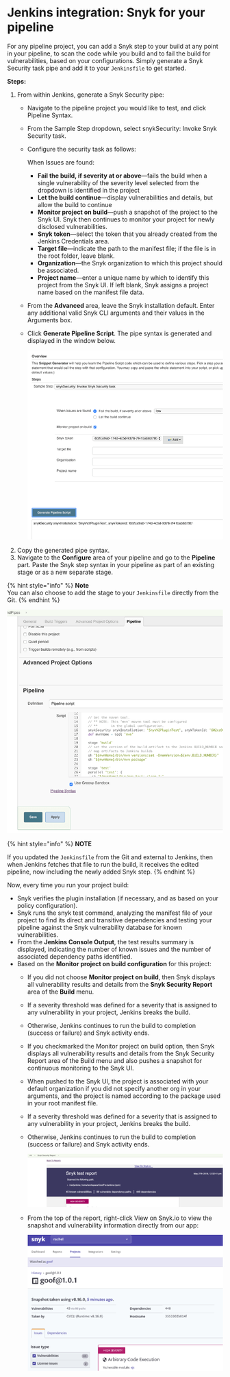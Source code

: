 # Jenkins integration: Snyk for your pipeline

For any pipeline project, you can add a Snyk step to your build at any point in your pipeline, to scan the code while you build and to fail the build for vulnerabilities, based on your configurations. Simply generate a Snyk Security task pipe and add it to your `Jenkinsfile` to get started.

**Steps:**

1. From within Jenkins, generate a Snyk Security pipe:
   * Navigate to the pipeline project you would like to test, and click Pipeline Syntax.
   * From the Sample Step dropdown, select snykSecurity: Invoke Snyk Security task.
   * Configure the security task as follows:

     When Issues are found:

     * **Fail the build, if severity at or above**—fails the build when a single vulnerability of the severity level selected from the dropdown is identified in the project
     * **Let the build continue**—display vulnerabilities and details, but allow the build to continue
     * **Monitor project on build**—push a snapshot of the project to the Snyk UI. Snyk then continues to monitor your project for newly disclosed vulnerabilities.
     * **Snyk token**—select the token that you already created from the Jenkins Credentials area.
     * **Target file**—indicate the path to the manifest file; if the file is in the root folder, leave blank.
     * **Organization**—the Snyk organization to which this project should be associated.
     * **Project name**—enter a unique name by which to identify this project from the Snyk UI. If left blank, Snyk assigns a project name based on the manifest file data.

   * From the **Advanced** area, leave the Snyk installation default. Enter any additional valid Snyk CLI arguments and their values in the Arguments box.
   * Click **Generate Pipeline Script**. The pipe syntax is generated and displayed in the window below.

     ![image8.png](../../.gitbook/assets/uuid-0291a859-7607-138a-b61c-0dbdc395e4c5-en.png)
2. Copy the generated pipe syntax.
3. Navigate to the **Configure** area of your pipeline and go to the **Pipeline** part. Paste the Snyk step syntax in your pipeline as part of an existing stage or as a new separate stage.

{% hint style="info" %}
**Note**  
You can also choose to add the stage to your `Jenkinsfile` directly from the Git.
{% endhint %}

![image9.png](../../.gitbook/assets/uuid-ab230996-8e5a-af77-6d44-36f67e2d827d-en.png)

{% hint style="info" %}
**NOTE**

If you updated the `Jenkinsfile` from the Git and external to Jenkins, then when Jenkins fetches that file to run the build, it receives the edited pipeline, now including the newly added Snyk step.
{% endhint %}

Now, every time you run your project build:

* Snyk verifies the plugin installation \(if necessary, and as based on your policy configuration\).
* Snyk runs the snyk test command, analyzing the manifest file of your project to find its direct and transitive dependencies and testing your pipeline against the Snyk vulnerability database for known vulnerabilities.
* From the **Jenkins Console Output**, the test results summary is displayed, indicating the number of known issues and the number of associated dependency paths identified.
* Based on the **Monitor project on build configuration** for this project:
  * If you did not choose **Monitor project on build**, then Snyk displays all vulnerability results and details from the **Snyk Security Report** area of the **Build** menu.
  * If a severity threshold was defined for a severity that is assigned to any vulnerability in your project, Jenkins breaks the build.
  * Otherwise, Jenkins continues to run the build to completion \(success or failure\) and Snyk activity ends.
  * If you checkmarked the Monitor project on build option, then Snyk displays all vulnerability results and details from the Snyk Security Report area of the Build menu and also pushes a snapshot for continuous monitoring to the Snyk UI.
  * When pushed to the Snyk UI, the project is associated with your default organization if you did not specify another org in your arguments, and the project is named according to the package used in your root manifest file.
  * If a severity threshold was defined for a severity that is assigned to any vulnerability in your project, Jenkins breaks the build.
  * Otherwise, Jenkins continues to run the build to completion \(success or failure\) and Snyk activity ends.

    ![image7.png](../../.gitbook/assets/ci-cd%20%282%29%20%282%29%20%282%29%20%282%29.png)

  * From the top of the report, right-click View on Snyk.io to view the snapshot and vulnerability information directly from our app:

    ![image10.png](../../.gitbook/assets/uuid-810f5c24-fc0d-7996-1fea-6f67b52ee631-en.png)

